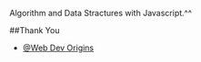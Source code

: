 Algorithm and Data Stractures with Javascript.^^


##Thank You

- [@Web Dev Origins](https://www.youtube.com/@webdevorigins4595) 
